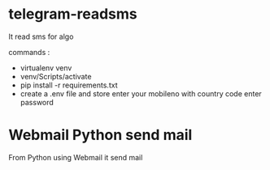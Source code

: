 # telegram-readsms
It read sms for algo

commands :
- virtualenv venv
- venv/Scripts/activate
- pip install -r requirements.txt
- create a .env file and store 
    enter your mobileno with country code 
    enter password

# Webmail Python send mail
From Python using Webmail it send mail 